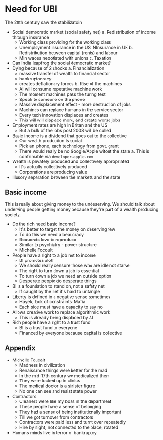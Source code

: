 # Need for UBI

The 20th century saw the stabilizatoin 

* Social democratic market  (social safety net)
  a. Redistribution of income through insurance 
    - Working class providing for the working class
    - Unemployment insurance in the US, NInsurance in UK
  b. Redistribution between capital (rents) and labour
    - Min wages negotiated with unions
  c. Taxation
* Can India leapfrog the social democratic market?
* Dying because of 2 shocks
  a. Financialization
    - massive transfer of wealth to financial sector
    - bankruptocracy 
    - creates deflationary forces
  b. Rise of the machines
    - AI will consume repetative machine work
    - The moment machines pass the turing test
    - Speak to someone on the phone 
    - Massive displacement effect - more destruction of jobs
    - Machines can replace humans in the service sector 
    - Every tech innovation displaces and creates 
    - This will will displace more, and create worse jobs
* Employment rates are high in Britan and the US
  - But a bulk of the jobs post 2008 will be culled 
* Basic income is a dividend that goes out to the collective
  - Our wealth production is social
  - Pick an iphone, each technology from govt. grant
  - There would really be no Google/Apple witout the state
    a. This is confrimable via `developer.apple.com`
* Wealth is privately produced and collectively appropriated
  - It's actually collectively produced
  - Corporations are producing value
* Illusory separation between the markets and the state

## Basic income

This is really about giving money to the undeserving. We 
should talk about underving people getting money because 
they're part of a wealth producing society. 

* Do the rich need basic income? 
  - It's better to target the money on deserving few
  - To do this we need a beaucracy
  - Beaucrats love to reproduce
  - Similar to psychiatry - power structure 
  - Michelle Focoult
* People have a right to a job not to income
  - BI promotes sloth
  - We should really censure those who are idle not starve
  - The right to turn down a job is essential 
  - To turn down a job we need an outside option
  - Desperate people do desperate things
* BI is a foundation to stand on, not a safety net
  - If caught by the net it's hard to untangle
* Liberty is defined in a negative sense sometimes 
  - Hayek, lack of constraints: Mafia
  - Each side must have a capacity to say no
* Allows creative work to replace algorithmic work
  - This is already being displaced by AI
* Rich people have a right to a trust fund
  - BI is a trust fund to everyone
  - Financed by everyone because capital is collective

## Appendix

* Michelle Foucalt
  - Madness in civilization
  - Renaissance things were better for the mad
  - In the mid-17th century we medicalized them
  - They were locked up in clinics
  - The medical doctor is a sinister figure 
  - No one can see and resist state power
* Contractors
  - Cleaners were like my boss in the department
  - These people have a sense of belonging 
  - They had a sense of being institutionally important
  - Till we got turnover from contractors
  - Contractors were paid less and turnt over repeatedly
  - Hire by night, not connected to the place, rotated
* Humans minds live in terror of bankruptcy

